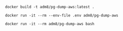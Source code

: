 ```
docker build -t adm8/pg-dump-aws:latest .
```

```
docker run -it --rm --env-file .env adm8/pg-dump-aws
```

```
docker run -it --rm adm8/pg-dump-aws bash 
```